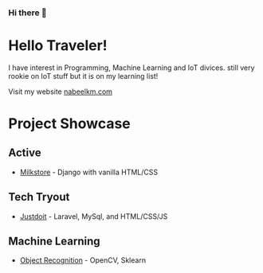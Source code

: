 ### Hi there 👋

<!--
**chawza/chawza** is a ✨ _special_ ✨ repository because its `README.md` (this file) appears on your GitHub profile.

Here are some ideas to get you started:

- 🔭 I’m currently working on ...
- 🌱 I’m currently learning ...
- 👯 I’m looking to collaborate on ...
- 🤔 I’m looking for help with ...
- 💬 Ask me about ...
- 📫 How to reach me: ...
- 😄 Pronouns: ...
- ⚡ Fun fact: ...
-->
# Hello Traveler!
I have interest in Programming, Machine Learning and IoT divices.
still very rookie on IoT stuff but it is on my learning list!

Visit my website [nabeelkm.com](https://nabeelkm.com)

# Project Showcase
## Active
* [Milkstore](https://github.com/chawza/milkstore) - Django with vanilla HTML/CSS

## Tech Tryout
* [Justdoit](https://github.com/chawza/justdoit) - Laravel, MySql, and HTML/CSS/JS

## Machine Learning
* [Object Recognition](https://github.com/chawza/object-recognition) - OpenCV, Sklearn


